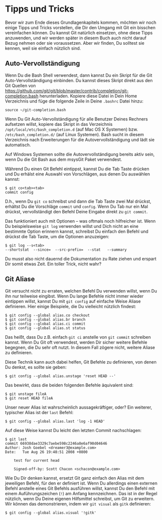 # Tipps und Tricks

<!--Before we finish this chapter on basic Git, a few little tips and tricks may make your Git experience a bit simpler, easier, or more familiar. Many people use Git without using any of these tips, and we won’t refer to them or assume you’ve used them later in the book; but you should probably know how to do them.-->

Bevor wir zum Ende dieses Grundlagenkapitels kommen, möchten wir noch einige Tipps und Tricks vorstellen, die Dir den Umgang mit Git ein bisschen vereinfachen können. Du kannst Git natürlich einsetzen, ohne diese Tipps anzuwenden, und wir werden später in diesem Buch auch nicht darauf Bezug nehmen oder sie voraussetzen. Aber wir finden, Du solltest sie kennen, weil sie einfach nützlich sind.

<!--## Auto-Completion-->
## Auto-Vervollständigung

<!--If you use the Bash shell, Git comes with a nice auto-completion script you can enable. Download it directly from the Git source code at https://github.com/git/git/blob/master/contrib/completion/git-completion.bash . Copy this file to your home directory, and add this to your `.bashrc` file:-->

Wenn Du die Bash Shell verwendest, dann kannst Du ein Skript für die Git Auto-Vervollständigung einbinden. Du kannst dieses Skript direkt aus den Git Quellen von https://github.com/git/git/blob/master/contrib/completion/git-completion.bash herunterladen. Kopiere diese Datei in Dein Home Verzeichnis  und füge die folgende Zeile in Deine `.bashrc` Datei hinzu:

	source ~/git-completion.bash

<!--If you want to set up Git to automatically have Bash shell completion for all users, copy this script to the `/opt/local/etc/bash_completion.d` directory on Mac systems or to the `/etc/bash_completion.d/` directory on Linux systems. This is a directory of scripts that Bash will automatically load to provide shell completions.-->

Wenn Du Git Auto-Vervollständigung für alle Benutzer Deines Rechners aufsetzen willst, kopiere das Skript in das Verzeichnis `/opt/local/etc/bash_completion.d` (auf Mac OS X Systemen) bzw. `/etc/bash_completion.d/` (auf Linux Systemen). Bash sucht in diesem Verzeichnis nach Erweiterungen für die Autovervollständigung und lädt sie automatisch.

<!--If you’re using Windows with Git Bash, which is the default when installing Git on Windows with msysGit, auto-completion should be preconfigured.-->

Auf Windows Systemen sollte die Autovervollständigung bereits aktiv sein, wenn Du die Git Bash aus dem msysGit Paket verwendest.

<!--Press the Tab key when you’re writing a Git command, and it should return a set of suggestions for you to pick from:-->

Während Du einen Git Befehl eintippst, kannst Du die Tab Taste drücken und Du erhälst eine Auswahl von Vorschlägen, aus denen Du auswählen kannst:

	$ git co<tab><tab>
	commit config

<!--In this case, typing `git co` and then pressing the Tab key twice suggests commit and config. Adding `m<tab>` completes `git commit` automatically.-->

D.h., wenn Du `git co` schreibst und dann die Tab Taste zwei Mal drückst, erhältst Du die Vorschläge `commit` und `config`. Wenn Du Tab nur ein Mal drückst, vervollständigt den Befehl Deine Eingabe direkt zu `git commit`.

<!--This also works with options, which is probably more useful. For instance, if you’re running a `git log` command and can’t remember one of the options, you can start typing it and press Tab to see what matches:-->

Das funktioniert auch mit Optionen – was oftmals noch hilfreicher ist. Wenn Du beispielsweise `git log` verwenden willst und Dich nicht an eine bestimmte Option erinnern kannst, schreibst Du einfach den Befehl und drückst die Tab Taste, um die Optionen anzuzeigen:

	$ git log --s<tab>
	--shortstat  --since=  --src-prefix=  --stat   --summary

<!--That’s a pretty nice trick and may save you some time and documentation reading.-->

Du musst also nicht dauernd die Dokumentation zu Rate ziehen und erspart Dir somit etwas Zeit. Ein toller Trick, nicht wahr?

<!--## Git Aliases-->
## Git Aliase

<!--Git doesn’t infer your command if you type it in partially. If you don’t want to type the entire text of each of the Git commands, you can easily set up an alias for each command using `git config`. Here are a couple of examples you may want to set up:-->

Git versucht nicht zu erraten, welchen Befehl Du verwenden willst, wenn Du ihn nur teilweise eingibst. Wenn Du lange Befehle nicht immer wieder eintippen willst, kannst Du mit `git config` auf einfache Weise Aliase definieren. Hier einige Beispiele, die Du vielleicht nützlich findest:

	$ git config --global alias.co checkout
	$ git config --global alias.br branch
	$ git config --global alias.ci commit
	$ git config --global alias.st status

<!--This means that, for example, instead of typing `git commit`, you just need to type `git ci`. As you go on using Git, you’ll probably use other commands frequently as well; in this case, don’t hesitate to create new aliases.-->

Das heißt, dass Du z.B. einfach `git ci` anstelle von `git commit` schreiben kannst. Wenn Du Git oft verwendest, werden Dir sicher weitere Befehle begegnen, die Du sehr oft nutzt. In diesem Fall zögere nicht, weitere Aliase zu definieren.

<!--This technique can also be very useful in creating commands that you think should exist. For example, to correct the usability problem you encountered with unstaging a file, you can add your own unstage alias to Git:-->

Diese Technik kann auch dabei helfen, Git Befehle zu definieren, von denen Du denkst, es sollte sie geben:

	$ git config --global alias.unstage 'reset HEAD --'

<!--This makes the following two commands equivalent:-->

Das bewirkt, dass die beiden folgenden Befehle äquivalent sind:

	$ git unstage fileA
	$ git reset HEAD fileA

<!--This seems a bit clearer. It’s also common to add a `last` command, like this:-->

Unser neuer Alias ist wahrscheinlich aussagekräftiger, oder? Ein weiterer, typischer Alias ist der `last` Befehl:

	$ git config --global alias.last 'log -1 HEAD'

<!--This way, you can see the last commit easily:-->

Auf diese Weise kannst Du leicht den letzten Commit nachschlagen:

	$ git last
	commit 66938dae3329c7aebe598c2246a8e6af90d04646
	Author: Josh Goebel <dreamer3@example.com>
	Date:   Tue Aug 26 19:48:51 2008 +0800

	    test for current head

	    Signed-off-by: Scott Chacon <schacon@example.com>

<!--As you can tell, Git simply replaces the new command with whatever you alias it to. However, maybe you want to run an external command, rather than a Git subcommand. In that case, you start the command with a `!` character. This is useful if you write your own tools that work with a Git repository. We can demonstrate by aliasing `git visual` to run `gitk`:-->

Wie Du Dir denken kannst, ersetzt Git ganz einfach den Alias mit dem jeweiligen Befehl, für den er definiert ist. Wenn Du allerdings einen externen Befehl anstelle eines Git Befehls ausführen willst, kannst Du den Befehl mit einem Auführungszeichen (`!`) am Anfang kennzeichnen. Das ist in der Regel nützlich, wenn Du Deine eigenen Hilfsmittel schreibst, um Git zu erweitern. Wir können das demonstrieren, indem wir `git visual` als `gitk` definieren:

	$ git config --global alias.visual '!gitk'

<!--# Summary-->